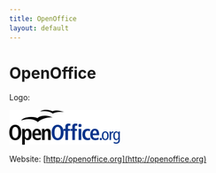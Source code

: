 ```yaml
---
title: OpenOffice
layout: default
---
```

# OpenOffice

Logo: 

![openoffice](images/openoffice.png)

Website: [http://openoffice.org](http://openoffice.org)
